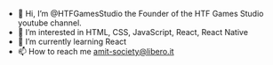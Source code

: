 - 👋 Hi, I’m @HTFGamesStudio the Founder of the HTF Games Studio youtube channel.
- 👀 I’m interested in HTML, CSS, JavaScript, React, React Native
- 🌱 I’m currently learning React
- 📫 How to reach me amit-society@libero.it


<!---
HTFGamesStudio/HTFGamesStudio is a ✨ special ✨ repository because its `README.md` (this file) appears on your GitHub profile.
You can click the Preview link to take a look at your changes.
--->

